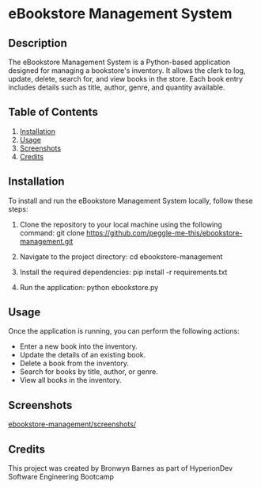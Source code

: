 # eBookstore Management System

## Description
The eBookstore Management System is a Python-based application designed for managing a bookstore's inventory. 
It allows the clerk to log, update, delete, search for, and view books in the store. 
Each book entry includes details such as title, author, genre, and quantity available.

## Table of Contents
1. [Installation](#installation)
2. [Usage](#usage)
3. [Screenshots](#screenshots)
4. [Credits](#credits)

## Installation
To install and run the eBookstore Management System locally, follow these steps:
1. Clone the repository to your local machine using the following command:
   git clone https://github.com/peggle-me-this/ebookstore-management.git

2. Navigate to the project directory:
   cd ebookstore-management

3. Install the required dependencies:
    pip install -r requirements.txt

4. Run the application:
   python ebookstore.py


## Usage
Once the application is running, you can perform the following actions:
- Enter a new book into the inventory.
- Update the details of an existing book.
- Delete a book from the inventory.
- Search for books by title, author, or genre.
- View all books in the inventory.

## Screenshots
[ebookstore-management/screenshots/](https://github.com/peggle-me-this/ebookstore-management/tree/master/screenshots)

## Credits
This project was created by Bronwyn Barnes as part of HyperionDev Software Engineering Bootcamp
